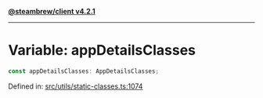 [**@steambrew/client v4.2.1**](../README.md)

***

# Variable: appDetailsClasses

```ts
const appDetailsClasses: AppDetailsClasses;
```

Defined in: [src/utils/static-classes.ts:1074](https://github.com/shdwmtr/plugutil/blob/b52230e3bd417b9353d983856323dee8a90c4f70/client/src/utils/static-classes.ts#L1074)
